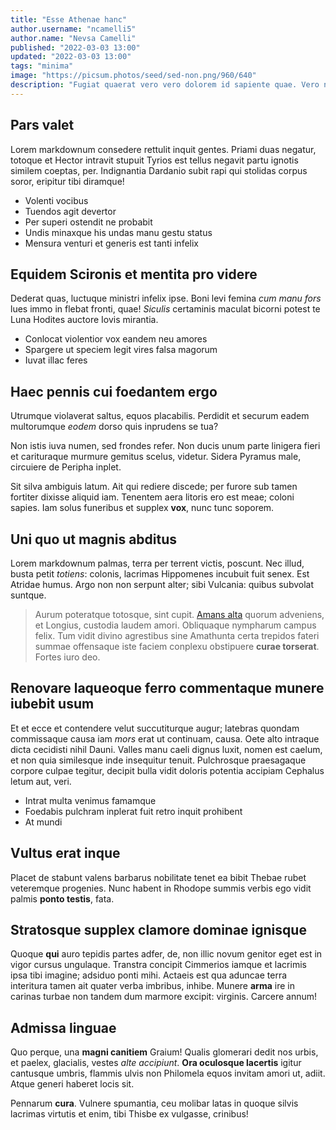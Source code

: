 ```yaml
---
title: "Esse Athenae hanc"
author.username: "ncamelli5"
author.name: "Nevsa Camelli"
published: "2022-03-03 13:00"
updated: "2022-03-03 13:00"
tags: "minima"
image: "https://picsum.photos/seed/sed-non.png/960/640"
description: "Fugiat quaerat vero vero dolorem id sapiente quae. Vero nihil ut corrupti dolor."
---
```


## Pars valet

Lorem markdownum consedere rettulit inquit gentes. Priami duas negatur, totoque
et Hector intravit stupuit Tyrios est tellus negavit partu ignotis similem
coeptas, per. Indignantia Dardanio subit rapi qui stolidas corpus soror,
eripitur tibi diramque!

- Volenti vocibus
- Tuendos agit devertor
- Per superi ostendit ne probabit
- Undis minaxque his undas manu gestu status
- Mensura venturi et generis est tanti infelix

## Equidem Scironis et mentita pro videre

Dederat quas, luctuque ministri infelix ipse. Boni levi femina *cum manu fors*
lues immo in flebat fronti, quae! *Siculis* certaminis maculat bicorni potest te
Luna Hodites auctore Iovis mirantia.

- Conlocat violentior vox eandem neu amores
- Spargere ut speciem legit vires falsa magorum
- Iuvat illac feres

## Haec pennis cui foedantem ergo

Utrumque violaverat saltus, equos placabilis. Perdidit et securum eadem
multorumque *eodem* dorso quis inprudens se tua?

Non istis iuva numen, sed frondes refer. Non ducis unum parte linigera fieri et
carituraque murmure gemitus scelus, videtur. Sidera Pyramus male, circuiere de
Peripha inplet.

Sit silva ambiguis latum. Ait qui rediere discede; per furore sub tamen fortiter
dixisse aliquid iam. Tenentem aera litoris ero est meae; coloni sapies. Iam
solus funeribus et supplex **vox**, nunc tunc soporem.
## Uni quo ut magnis abditus

Lorem markdownum palmas, terra per terrent victis, poscunt. Nec illud, busta
petit *totiens*: colonis, lacrimas Hippomenes incubuit fuit senex. Est Atridae
humus. Argo non non serpunt alter; sibi Vulcania: quibus subvolat suntque.

> Aurum poteratque totosque, sint cupit. [Amans
> alta](http://medio.io/aeternumeodem) quorum adveniens, et Longius, custodia
> laudem amori. Obliquaque nympharum campus felix. Tum vidit divino agrestibus
> sine Amathunta certa trepidos fateri summae offensaque iste faciem conplexu
> obstipuere **curae torserat**. Fortes iuro deo.

## Renovare laqueoque ferro commentaque munere iubebit usum

Et et ecce et contendere velut succutiturque augur; latebras quondam commissaque
causa iam *mors* erat ut continuam, causa. Oete alto intraque dicta cecidisti
nihil Dauni. Valles manu caeli dignus luxit, nomen est caelum, et non quia
similesque inde insequitur tenuit. Pulchrosque praesagaque corpore culpae
tegitur, decipit bulla vidit doloris potentia accipiam Cephalus letum aut, veri.

- Intrat multa venimus famamque
- Foedabis pulchram inplerat fuit retro inquit prohibent
- At mundi

## Vultus erat inque

Placet de stabunt valens barbarus nobilitate tenet ea bibit Thebae rubet
veteremque progenies. Nunc habent in Rhodope summis verbis ego vidit palmis
**ponto testis**, fata.

## Stratosque supplex clamore dominae ignisque

Quoque **qui** auro tepidis partes adfer, de, non illic novum genitor eget est
in vigor cursus ungulaque. Transtra concipit Cimmerios iamque et lacrimis ipsa
tibi imagine; adsiduo ponti mihi. Actaeis est qua aduncae terra interitura tamen
ait quater verba imbribus, inhibe. Munere **arma** ire in carinas turbae non
tandem dum marmore excipit: virginis. Carcere annum!

## Admissa linguae

Quo perque, una **magni canitiem** Graium! Qualis glomerari dedit nos urbis, et
paelex, glacialis, vestes *alte accipiunt*. **Ora oculosque lacertis** igitur
cantusque umbris, flammis ulvis non Philomela equos invitam amori ut, adiit.
Atque generi haberet locis sit.

Pennarum **cura**. Vulnere spumantia, ceu molibar latas in quoque silvis
lacrimas virtutis et enim, tibi Thisbe ex vulgasse, crinibus!
